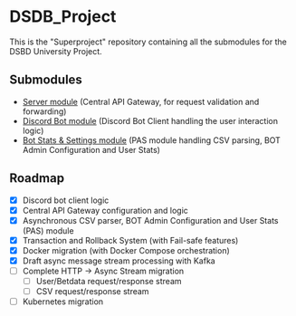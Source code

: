 # DSDB_Project
This is the "Superproject" repository containing all the submodules for the DSBD University Project.

## Submodules
- [Server module](https://github.com/claudi47/DSBD_Server) (Central API Gateway, for request validation and forwarding)
- [Discord Bot module](https://github.com/claudi47/DSBD_Bot) (Discord Bot Client handling the user interaction logic)
- [Bot Stats & Settings module](https://github.com/claudi47/DSBD_Stats_Settings) (PAS module handling CSV parsing, BOT Admin Configuration and User Stats)

## Roadmap
- [x] Discord bot client logic
- [x] Central API Gateway configuration and logic
- [x] Asynchronous CSV parser, BOT Admin Configuration and User Stats (PAS) module
- [x] Transaction and Rollback System (with Fail-safe features)
- [x] Docker migration (with Docker Compose orchestration)
- [x] Draft async message stream processing with Kafka
- [ ] Complete HTTP -> Async Stream migration
  - [ ] User/Betdata request/response stream
  - [ ] CSV request/response stream
- [ ] Kubernetes migration
